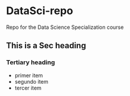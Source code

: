 # DataSci-repo
Repo for the Data Science Specialization course

## This is a Sec heading
### Tertiary heading

* primer item
* segundo item
* tercer item

